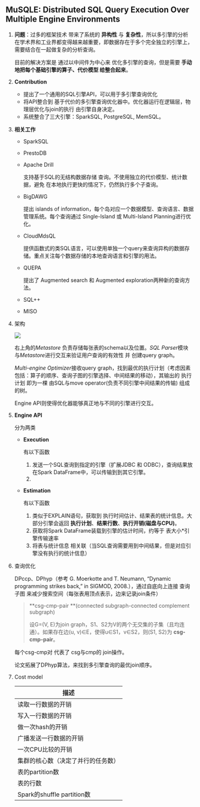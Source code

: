 ## MuSQLE: Distributed SQL Query Execution Over Multiple Engine Environments

1. **问题**：过多的框架技术 带来了系统的 **异构性** 与 **复杂性**，所以多引擎的分析 在学术界和工业界都变得越来越重要，即数据存在于多个完全独立的引擎上，需要结合在一起做复杂的分析查询。

   目前的解决方案是 通过以中间件为中心来 优化多引擎的查询，但是需要 **手动地把每个基础引擎的算子、代价模型 给整合起来**。

2. **Contribution**

   - 提出了一个通用的SQL引擎API，可以用于多引擎查询优化
   - 将API整合到 基于代价的多引擎查询优化器中。优化器运行在逻辑层，物理层优化与join的执行 由引擎自身决定。
   - 系统整合了三大引擎：SparkSQL, PostgreSQL, MemSQL。

3. **相关工作**

   - SparkSQL

   - PrestoDB

   - Apache Drill

     支持基于SQL的无结构数据存储 查询。不使用独立的代价模型、统计数据，避免 在本地执行更快的情况下，仍然执行多个子查询。

   - BigDAWG

     提出 islands of information，每个岛对应一个数据模型、查询语言、数据管理系统。每个查询通过 Single-Island 或 Multi-Island Planning进行优化。

   - CloudMdsQL

     提供函数式的类SQL语言，可以使用单独一个query来查询异构的数据存储。重点关注每个数据存储的本地查询语言和引擎的用法。

   - QUEPA

     提出了  Augmented search 和 Augmented exploration两种新的查询方法。

   - SQL++
   - MISO

4. 架构

   ![](https://cchw-1257198376.cos.ap-chengdu.myqcloud.com/test/clipboard_20200619015545.png)

   右上角的*Metastore* 负责存储每张表的schema以及位置。*SQL Parser*模块 与*Metastore*进行交互来验证用户查询的有效性 并 创建query graph。

   *Multi-engine Optimizer*接收query graph，找到最优的执行计划（考虑因素包括：算子的顺序、查询子图的引擎选择、中间结果的移动），其输出的 执行计划 即为一棵 由SQL与move operator(负责不同引擎中间结果的传输) 组成的树。

   Engine API则使得优化器能够真正地与不同的引擎进行交互。

5. **Engine API**

   分为两类

   - **Execution**

     有以下函数

     1. 发送一个SQL查询到指定的引擎（扩展JDBC 和 ODBC），查询结果放在Spark DataFrame中，可以传输到到其它引擎。
     2. 

   - **Estimation**

     有以下函数

     1. 类似于EXPLAIN语句，获取到 执行时间估计、结果表的统计信息。大部分引擎会返回 **执行计划**、**结果行数**、**执行开销(磁盘与CPU)**。
     2. 获取将Spark DataFrame装载到引擎的估计时间，约等于 表大小*引擎传输速率
     3. 将表与统计信息 相关联（当SQL查询需要用到中间结果，但是对应引擎没有执行的统计信息）


6. 查询优化

   DPccp、DPhyp（参考 G. Moerkotte and T. Neumann, “Dynamic programming strikes back,” in SIGMOD, 2008.），通过自底向上连接 查询子图 来减少搜索空间（每张表用顶点表示，边来记录join条件）

   > **csg-cmp-pair **(connected subgraph-connected complement subgraph)
   >
   > 设G=(V, E)为join graph，S1、S2为V的两个无交集的子集（且均连通）。如果存在边(u, v)∈E，使得u∈S1，v∈S2，则(S1, S2)为 **csg-cmp-pair**。

   每个csg-cmp对 代表了 csg与cmp的 join操作。

   论文拓展了DPhyp算法，来找到多引擎查询的最优join顺序。

7. Cost model

   | 描述                               |
   | ---------------------------------- |
   | 读取一行数据的开销                 |
   | 写入一行数据的开销                 |
   | 做一次hash的开销                   |
   | 广播发送一行数据的开销             |
   | 一次CPU比较的开销                  |
   | 集群的核心数（决定了并行的任务数） |
   | 表的partition数                    |
   | 表的行数                           |
   | Spark的shuffle partition数         |

   